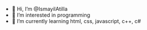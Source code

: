 - 👋 Hi, I’m @IsmayilAtilla
- 👀 I’m interested in programming
- 🌱 I’m currently learning html, css, javascript, c++, c#
<!---
IsmayilAtilla/IsmayilAtilla is a ✨ special ✨ repository because its `README.md` (this file) appears on your GitHub profile.
You can click the Preview link to take a look at your changes.
--->
